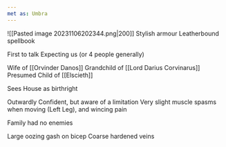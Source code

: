 ```yaml
---
met as: Umbra
---
```

![[Pasted image 20231106202344.png|200]]
Stylish armour
Leatherbound spellbook

First to talk
Expecting us (or 4 people generally)

Wife of [[Orvinder Danos]]
Grandchild of [[Lord Darius Corvinarus]]
Presumed Child of [[Elscieth]]

Sees House as birthright

Outwardly Confident, but aware of a limitation
	Very slight muscle spasms when moving (Left Leg), and wincing pain

Family had no enemies

Large oozing gash on bicep
	Coarse hardened veins